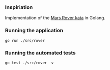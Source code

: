 ### Inspiriation
Implementation of the [Mars Rover kata](https://kata-log.rocks/mars-rover-kata) in Golang. 

### Running the application
```
go run ./src/rover
```

### Running the automated tests
```
go test ./src/rover -v
```
